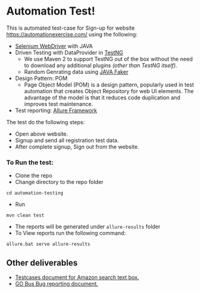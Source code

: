 # Automation Test!

This is automated test-case for Sign-up for website https://automationexercise.com/ using the following:
- [Selenium WebDriver](https://www.selenium.dev/documentation/webdriver/) with JAVA
- Driven Testing with DataProvider in [TestNG](https://testng.org/doc/)
	- We use Maven 2 to support TestNG out of the box without the need to download any additional plugins  _(other than TestNG itself)_.
	- Random Genrating data using [JAVA Faker](https://github.com/DiUS/java-faker)
-  Design Pattern: POM
	- Page Object Model (POM)  is a design pattern, popularly used in test automation that creates Object Repository for web UI elements. The advantage of the model is that it reduces code duplication and improves test maintenance.
- Test reporting: [Allure Framework](https://docs.qameta.io/allure/) 

The test do the following steps:
- Open above website.
- Signup and send all registration test data.
- After complete signup, Sign out from the website.

### To Run the test:
- Clone the repo
- Change directory to the repo folder
```
cd automation-testing
```
- Run
```
mvn clean test
```
- The reports will be generated under `allure-results` folder
- To View reports run the following command:
```
allure.bat serve allure-results
```

## Other deliverables

- [Testcases document for Amazon search text box.](https://docs.google.com/spreadsheets/d/1F7JL9oBDhTJ1ovrCDvDrsvNwluE92OiQmld1glAIVdU/edit?usp=sharing)
- [GO Bus Bug reporting document.](https://docs.google.com/spreadsheets/d/1Dc8L-ccAMpkM3rBTxp_KWSUdXGcQlG6Mz0Uxwm_xaZ4/edit?usp=sharing)
